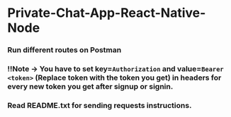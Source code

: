 # Private-Chat-App-React-Native-Node

### Run different routes on Postman

### !!Note -> You have to set key=`Authorization` and value=`Bearer <token>` (Replace token with the token you get) in headers for every new token you get after signup or signin.

### Read README.txt for sending requests instructions.
